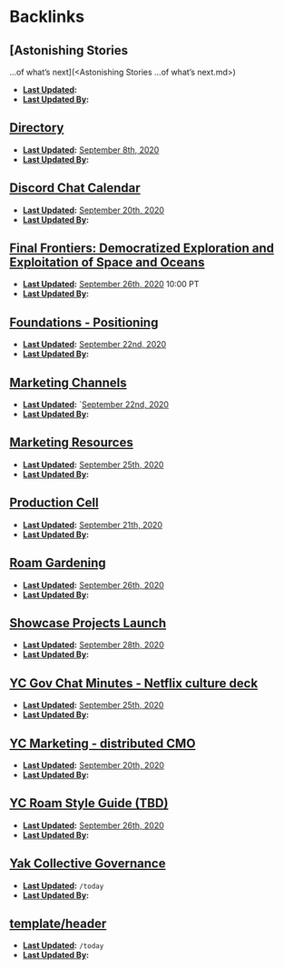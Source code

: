 
# Backlinks
## [Astonishing Stories
...of what’s next](<Astonishing Stories
...of what’s next.md>)
- **[Last Updated](<Last Updated.md>):**
- **[Last Updated By](<Last Updated By.md>):**

## [Directory](<Directory.md>)
- **[Last Updated](<Last Updated.md>):** [September 8th, 2020](<September 8th, 2020.md>)
- **[Last Updated By](<Last Updated By.md>):**

## [Discord Chat Calendar](<Discord Chat Calendar.md>)
- **[Last Updated](<Last Updated.md>):** [September 20th, 2020](<September 20th, 2020.md>)
- **[Last Updated By](<Last Updated By.md>):**

## [Final Frontiers: Democratized Exploration and Exploitation of Space and Oceans](<Final Frontiers: Democratized Exploration and Exploitation of Space and Oceans.md>)
- **[Last Updated](<Last Updated.md>):** [September 26th, 2020](<September 26th, 2020.md>) 10:00 PT
- **[Last Updated By](<Last Updated By.md>):**

## [Foundations - Positioning](<Foundations - Positioning.md>)
- **[Last Updated](<Last Updated.md>):** [September 22nd, 2020](<September 22nd, 2020.md>)
- **[Last Updated By](<Last Updated By.md>):**

## [Marketing Channels](<Marketing Channels.md>)
- **[Last Updated](<Last Updated.md>):** `[September 22nd, 2020](<September 22nd, 2020.md>)
- **[Last Updated By](<Last Updated By.md>):**

## [Marketing Resources](<Marketing Resources.md>)
- **[Last Updated](<Last Updated.md>):** [September 25th, 2020](<September 25th, 2020.md>)
- **[Last Updated By](<Last Updated By.md>):**

## [Production Cell](<Production Cell.md>)
- **[Last Updated](<Last Updated.md>):** [September 21th, 2020](<September 21th, 2020.md>)
- **[Last Updated By](<Last Updated By.md>):**

## [Roam Gardening](<Roam Gardening.md>)
- **[Last Updated](<Last Updated.md>):** [September 26th, 2020](<September 26th, 2020.md>)
- **[Last Updated By](<Last Updated By.md>):**

## [Showcase Projects Launch](<Showcase Projects Launch.md>)
- **[Last Updated](<Last Updated.md>):** [September 28th, 2020](<September 28th, 2020.md>)
- **[Last Updated By](<Last Updated By.md>):**

## [YC Gov Chat Minutes - Netflix culture deck](<YC Gov Chat Minutes - Netflix culture deck.md>)
- **[Last Updated](<Last Updated.md>):** [September 25th, 2020](<September 25th, 2020.md>)
- **[Last Updated By](<Last Updated By.md>):**

## [YC Marketing - distributed CMO](<YC Marketing - distributed CMO.md>)
- **[Last Updated](<Last Updated.md>):** [September 20th, 2020](<September 20th, 2020.md>)
- **[Last Updated By](<Last Updated By.md>):**

## [YC Roam Style Guide (TBD)](<YC Roam Style Guide (TBD).md>)
- **[Last Updated](<Last Updated.md>):** [September 26th, 2020](<September 26th, 2020.md>)
- **[Last Updated By](<Last Updated By.md>):**

## [Yak Collective Governance](<Yak Collective Governance.md>)
- **[Last Updated](<Last Updated.md>):** `/today`
- **[Last Updated By](<Last Updated By.md>):**

## [template/header](<template/header.md>)
- **[Last Updated](<Last Updated.md>):** `/today`
- **[Last Updated By](<Last Updated By.md>):**

